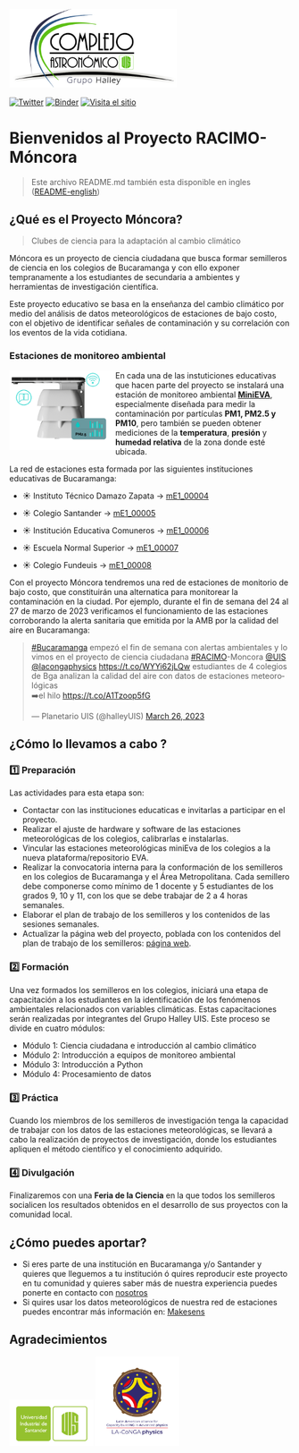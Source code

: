 <img src="./Images/LogoHalleyTrans.png" alt="HalleyLogo" title="Halley logo" 
     width="300px" align="left top" > 


[![Twitter](https://img.shields.io/twitter/follow/halleyUIS?style=social)](https://twitter.com/halleyuis?lang=es) [![Binder](https://mybinder.org/badge_logo.svg)](https://mybinder.org/v2/git/https%3A%2F%2Fgitmilab.redclara.net%2FhalleyUIS%2Fmoncora.git/HEAD)  [![Visita el sitio](https://img.shields.io/badge/Visita-el%20sitio-blue)](https://class.redclara.net/halley/moncora/intro.html)



# Bienvenidos al Proyecto RACIMO-Móncora

> Este archivo README.md también esta disponible en ingles ([README-english](https://github.com/lauramb8909/Moncora/blob/main/README_ENGLISH.md))

## ¿Qué es el Proyecto Móncora?

> Clubes de ciencia para la adaptación al cambio climático

Móncora es un proyecto de ciencia ciudadana que busca formar  semilleros de ciencia  en los colegios de  Bucaramanga y con ello exponer tempranamente a los estudiantes de secundaria a ambientes y herramientas de investigación científica.

Este proyecto educativo se basa en la enseñanza del cambio climático  por medio del análisis de  datos meteorológicos de estaciones de bajo costo, con el objetivo  de identificar señales de contaminación y su correlación con los eventos de la vida cotidiana.

### Estaciones de monitoreo ambiental 
<img src="./Images/eva.png" alt="MiniEva" title="MiniEva" 
     width="190px" align="left" >

En cada una de las instuticiones educativas que hacen parte del proyecto se instalará una estación de monitoreo ambiental  [**MiniEVA**](https://makesens.co/), especialmente diseñada para medir la contaminación por partículas **PM1, PM2.5 y PM10**, pero también se pueden obtener mediciones de la **temperatura**, **presión** y  **humedad relativa** de la zona donde esté ubicada.

 La red de estaciones esta formada por las siguientes instituciones educativas de Bucaramanga:

- :sunny: Instituto Técnico Damazo Zapata &rarr; <span class="badge bg-primary-line">[mE1_00004](https://makesens.aws.thinger.io/dashboards/DmE1_00004?authorization=eyJhbGciOiJIUzI1NiIsInR5cCI6IkpXVCJ9.eyJqdGkiOiJEYXNoYm9hcmRfRG1FMV8wMDAwNCIsInN2ciI6Im1ha2VzZW5zLmF3cy50aGluZ2VyLmlvIiwidXNyIjoiTWFrZVNlbnMifQ.ymDNV3g-sdbJmhR4vH1CGUioHffuoKbKvQl-LSQCXvg)</span>

- :sunny: Colegio Santander &rarr; <span class="badge bg-primary-line">[mE1_00005](https://makesens.aws.thinger.io/dashboards/DmE1_00005?authorization=eyJhbGciOiJIUzI1NiIsInR5cCI6IkpXVCJ9.eyJqdGkiOiJEYXNoYm9hcmRfRG1FMV8wMDAwNSIsInN2ciI6Im1ha2VzZW5zLmF3cy50aGluZ2VyLmlvIiwidXNyIjoiTWFrZVNlbnMifQ.WgtClgP74Ekd9GVfudn98ZHhqRAtf-Jg0Awqt7j462M)</span>

- :sunny: Institución Educativa Comuneros &rarr;  <span class="badge bg-primary-line">[mE1_00006](https://makesens.aws.thinger.io/dashboards/DmE1_00006?authorization=eyJhbGciOiJIUzI1NiIsInR5cCI6IkpXVCJ9.eyJqdGkiOiJEYXNoYm9hcmRfRG1FMV8wMDAwNiIsInN2ciI6Im1ha2VzZW5zLmF3cy50aGluZ2VyLmlvIiwidXNyIjoiTWFrZVNlbnMifQ.nS8ATWPmbVso2C-9lHXkevKXTAg5Dp84X1igRO_pgsA)</span>

- :sunny: Escuela Normal Superior &rarr; <span class="badge bg-primary-line">[mE1_00007](https://makesens.aws.thinger.io/dashboards/DmE1_00007?authorization=eyJhbGciOiJIUzI1NiIsInR5cCI6IkpXVCJ9.eyJqdGkiOiJEYXNoYm9hcmRfRG1FMV8wMDAwNyIsInN2ciI6Im1ha2VzZW5zLmF3cy50aGluZ2VyLmlvIiwidXNyIjoiTWFrZVNlbnMifQ.QceecXo99nh5Of5eId9uJt0Lzqi4M7Nt56rbbZssWF4)</span>


- :sunny: Colegio Fundeuis &rarr; <span class="badge bg-primary-line">[mE1_00008](https://makesens.aws.thinger.io/dashboards/DmE1_00008?authorization=eyJhbGciOiJIUzI1NiIsInR5cCI6IkpXVCJ9.eyJqdGkiOiJEYXNoYm9hcmRfRG1FMV8wMDAwOCIsInN2ciI6Im1ha2VzZW5zLmF3cy50aGluZ2VyLmlvIiwidXNyIjoiTWFrZVNlbnMifQ.yxgbjVy1O-GaE7_D-LWBcjAReOSeyME-qpfGmehaS8M )</span>

Con el proyecto Móncora tendremos una red de estaciones de monitorio de bajo costo, que constituirán una alternatica para monitorear la contaminación en la ciudad. Por ejemplo, durante el fin de semana del 24 al 27 de marzo de 2023  verificamos el funcionamiento de las estaciones corroborando la alerta sanitaria que emitida por la AMB por la calidad del aire en Bucaramanga:

<blockquote class="twitter-tweet"><p lang="es" dir="ltr"><a href="https://twitter.com/hashtag/Bucaramanga?src=hash&amp;ref_src=twsrc%5Etfw">#Bucaramanga</a> empezó el fin de semana con alertas ambientales y lo vimos en el proyecto de ciencia ciudadana <a href="https://twitter.com/hashtag/RACIMO?src=hash&amp;ref_src=twsrc%5Etfw">#RACIMO</a>-Moncora <a href="https://twitter.com/UIS?ref_src=twsrc%5Etfw">@UIS</a> <a href="https://twitter.com/lacongaphysics?ref_src=twsrc%5Etfw">@lacongaphysics</a> <a href="https://t.co/WYYi62jLQw">https://t.co/WYYi62jLQw</a> estudiantes de 4 colegios de Bga analizan la calidad del aire con datos de estaciones meteorológicas<br>➡️el hilo <a href="https://t.co/A1Tzoop5fG">https://t.co/A1Tzoop5fG</a></p>&mdash; Planetario UIS (@halleyUIS) <a href="https://twitter.com/halleyUIS/status/1639784118085877761?ref_src=twsrc%5Etfw">March 26, 2023</a></blockquote> 

## ¿Cómo lo llevamos a cabo ? 


### :one: Preparación

Las actividades para esta etapa son:

- Contactar con las instituciones educaticas e invitarlas a participar en el proyecto. 
- Realizar el ajuste de hardware y software de las estaciones meteorológicas de los colegios, calibrarlas e instalarlas.
- Vincular las estaciones meteorológicas miniEva de los colegios a la nueva plataforma/repositorio EVA.
- Realizar la convocatoria interna para la conformación de los semilleros en los colegios de Bucaramanga y el Área Metropolitana.  Cada semillero debe componerse como mínimo de 1 docente y 5 estudiantes de los grados 9, 10 y 11, con los que se debe trabajar de 2 a 4 horas semanales.
- Elaborar el plan de trabajo de los semilleros y los contenidos de las sesiones semanales.
- Actualizar la página web del proyecto, poblada con los contenidos del plan de trabajo de los semilleros: [página web](https://class.redclara.net/halley/moncora/intro.html).

### :two: Formación

Una vez formados los semilleros en los colegios, iniciará una etapa de capacitación a los estudiantes en la identificación de los fenómenos ambientales relacionados con variables climáticas. Estas capacitaciones serán realizadas por integrantes del Grupo Halley UIS. Este proceso se divide en cuatro módulos:
- Módulo 1: Ciencia ciudadana e introducción al cambio climático
- Módulo 2: Introducción a equipos de monitoreo ambiental
- Módulo 3: Introducción a Python
- Módulo 4: Procesamiento de datos

### :three: Práctica
 Cuando los miembros de los semilleros de investigación tenga la capacidad de trabajar con los datos de las estaciones meteorológicas, se llevará a cabo la realización de proyectos de investigación, donde los estudiantes apliquen el método científico y el conocimiento adquirido.

### :four: Divulgación

Finalizaremos con una  **Feria de la Ciencia** en la que todos los semilleros socialicen los resultados obtenidos en el desarrollo de sus proyectos con la comunidad local. 

## ¿Cómo puedes aportar?

- Si eres parte de una institución en Bucaramanga y/o Santander y quieres que lleguemos a tu institución ó  quires reproducir este proyecto en tu comunidad y quieres saber más de nuestra experiencia  puedes ponerte en contacto con <a href="mailto:halleyuis@uis.edu.co">nosotros </a>
- Si quires usar los datos meteorológicos de nuestra red de estaciones puedes encontrar más información en:
[Makesens](https://docs.makesens.co/help/)


## Agradecimientos

<img src="./Images/logo_uis.png" alt="UISLogo" title="UIS logo"  width="150px" align="left " >    <img src="./Images/LaConga.png" alt="LaCongaLogo" title="LaConga logo"  width="150px" align="center " > 
